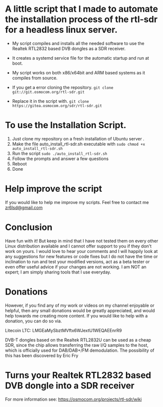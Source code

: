 # A little script that I made to automate the installation process of the rtl-sdr for a headless linux server.

- My script compiles and installs all the needed software to use the Realtek RTL2832 based DVB dongles as a SDR receiver.   

- It creates a systemd service file for the automatic startup and run at boot.

- My script works on both x86/x64bit and ARM based systems as it compiles from source.

- If you get a error cloning the repository. 
```git clone git://git.osmocom.org/rtl-sdr.git```
 - Replace it in the script with.
```git clone https://gitea.osmocom.org/sdr/rtl-sdr.git```

# To use the Installation Script.

1. Just clone my repository on a fresh installation of Ubuntu server . 
2. Make the file auto_install_rtl-sdr.sh executable with ```sudo chmod +x auto_install_rtl-sdr.sh ```
3. Run the script ```sudo ./auto_install_rtl-sdr.sh```
4. Follow the prompts and answer a few questions
5. Reboot
6. Done 

# Help improve the script

If you would like to help me improve my scripts. Feel free to contact me zr6lsd@gmail.com

# Conclusion

Have fun with it! But keep in mind that I have not tested them on every other Linux distribution available and I cannot offer support to you if they don't work on yours. I would love to hear your comments and I will happily look at any suggestions for new features or code fixes but I do not have the time or inclination to run and test your modified versions, act as a beta tester or even offer useful advice if your changes are not working. I am NOT an expert; I am simply sharing tools that I use everyday.

# Donations

However, if you find any of my work or videos on my channel enjoyable or helpful, then any small donations would be greatly appreciated, and would help towards me creating more content. If you would like to help with a donation, you can do so via.

Litecoin LTC: LMGEaMySbztMVftx6WJextU1WEQAEEnrR9


DVB-T dongles based on the Realtek RTL2832U can be used as a cheap SDR, since the chip allows transferring the raw I/Q samples to the host, which is officially used for DAB/DAB+/FM demodulation. The possibility of this has been discovered by Eric Fry

Turns your Realtek RTL2832 based DVB dongle into a SDR receiver
======================================================================

For more information see:
https://osmocom.org/projects/rtl-sdr/wiki



